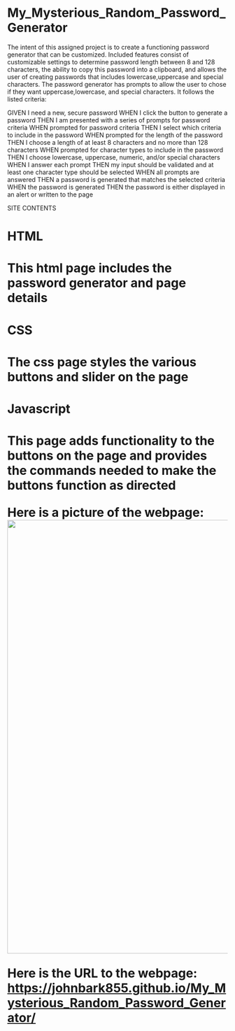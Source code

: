 # My_Mysterious_Random_Password_Generator

The intent of this assigned project is to create a functioning password generator that can be customized. 
Included features consist of customizable settings to determine password length between 8 and 128 characters, the ability to copy this password into a clipboard, and allows the user of creating passwords that includes lowercase,uppercase and special characters.
The password generator has prompts to allow the user to chose if they want uppercase,lowercase, and special characters. 
It follows the listed criteria:

GIVEN I need a new, secure password
WHEN I click the button to generate a password
THEN I am presented with a series of prompts for password criteria
WHEN prompted for password criteria
THEN I select which criteria to include in the password
WHEN prompted for the length of the password
THEN I choose a length of at least 8 characters and no more than 128 characters
WHEN prompted for character types to include in the password
THEN I choose lowercase, uppercase, numeric, and/or special characters
WHEN I answer each prompt
THEN my input should be validated and at least one character type should be selected
WHEN all prompts are answered
THEN a password is generated that matches the selected criteria
WHEN the password is generated
THEN the password is either displayed in an alert or written to the page

SITE CONTENTS

  <h1>HTML<h1>
  This html page includes the password generator and page details
  <h1>CSS<h1>
  The css page styles the various buttons and slider on the page
  <h1>Javascript<h1>
   This page adds functionality to the buttons on the page and provides the commands needed to make the buttons function as directed


Here is a picture of the webpage:
<img src="https://dm2305files.storage.live.com/y4megMdgrN8ltNHTmJzYBME2V_sMUwhMOLqsUEWFn4lx8YLSegevdUJAuOtJeDguPMGTrS-sRrWzJRm7isElhhf5roScVmXrz-OGzY9mn5_WMEXSiHTc9zhrjJn6EQ4KUllBxulEu-QATZ4XVyDRG1K3yu_mHPTi5_cA5qUkvZUWS5qsvv_dPPoxcmDy85OI9D7?width=1919&height=992&cropmode=none" width="1919" height="992" />

Here is the URL to the webpage:
https://johnbark855.github.io/My_Mysterious_Random_Password_Generator/


